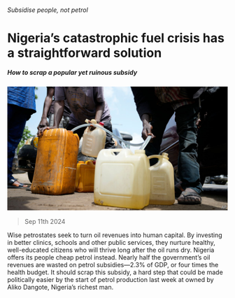 ###### Subsidise people, not petrol

# Nigeria’s catastrophic fuel crisis has a straightforward solution 

##### How to scrap a popular yet ruinous subsidy 

![image](images/20240914_LDP503.jpg) 

> Sep 11th 2024 

Wise petrostates seek to turn oil revenues into human capital. By investing in better clinics, schools and other public services, they nurture healthy, well-educated citizens who will thrive long after the oil runs dry. Nigeria offers its people cheap petrol instead. Nearly half the government’s oil revenues are wasted on petrol subsidies—2.3% of GDP, or four times the health budget. It should scrap this subsidy, a hard step that could be made politically easier by the start of petrol production last week at  owned by Aliko Dangote, Nigeria’s richest man.

